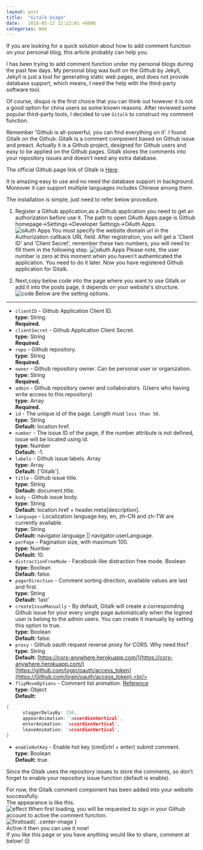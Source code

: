 ```yaml
---
layout: post
title:  "Gitalk Usage"
date:   2018-05-12 12:22:01 +0800
categories: Web
---
```

If you are looking for a quick solution about how to add comment function on your personal blog, this article probably can help you.

I has been trying to add comment function under my personal blogs during the past few days. My personal blog was built on the Github by Jekyll, Jekyll is just a tool for generating static web pages, and does not provide database support, which means, I need the help with the third-party software tool. <br>

Of course, disqus is the first choice that you can think out however it is not a good option for china users as some known reasons. After reviewed some popular third-party tools, I decided to use `Gitalk` to construct my comment function.

Remember 'Github is all-powerful, you can find everything on it'. I found Gitalk on the Github. Gitalk is a comment component based on Github issue and preact. Actually it is a Github project, designed for Github users and easy to be applied on the Github pages. Gitalk stores the comments into your repository issues and doesn't need any extra database.<br>

The official Github page link of Gitalk is [Here](https://Github.com/gitalk/gitalk#install). <br>

It is amazing easy to use and no need the database support in background. Moreover it can support multiple languages includes Chinese among them.

The installation is simple, just need to refer below procedure.

1. Register a Github application,as a Github application you need to get an authorization before use it. The path to open OAuth Apps page is Github homepage->Settings->Developer Settings->OAuth Apps.<br> 
![oAuth Apps]({{site.baseurl}}/assets/image/others-gitalk-oauth-apps.png)
You must specify the website domain url in the Authorization callback URL field.
After registration, you will get a 'Client ID' and 'Client Secret', remember these two numbers, you will need to fill them in the following step.
![oAuth Apps]({{site.baseurl}}/assets/image/others-gitalk-oauth-apps-clientID.png)
Please note, the user number is zero at this moment when you haven't authenticated the application. You need to do it later.
Now you have registered Github application for Gitalk. <br>

2. Next,copy below code into the page where you want to use Gitalk or add it into the posts page, it depends on your website's structure. <br>
![code]({{site.baseurl}}/assets/image/others-gitalk-code.png)
Below are the setting options.<br>
----------
+ `clientID` - Github Application Client ID. <br/>
   **type:** String. <br/>
	**Required.** <br/>
+ `clientSecret` -  Github Application Client Secret.<br/>
	**type:** String <br/>
	**Required.** <br/>
+ `repo` - Github repository. <br/>
   **type:** String <br/>
	**Required.** <br/>
+ `owner` - Github repository owner. Can be personal user or organization.<br>
   **type:** String <br/>
	**Required.** <br/>   
+ `admin` - Github repository owner and collaborators. (Users who having write access to this repository)<br/>
   **type:** Array <br/>
    **Required.** <br/> 
+ `id` - The unique id of the page. Length must `less than 50`.      
  **type:** String <br/>
  **Default:** location.href.<br/>
+ `number` - The issue ID of the page, if the number attribute is not defined, issue will be located using id.<br/>
  **type:** Number <br/>
  **Default:** -1. <br/>
+ `labels` - Github issue labels. Array<br/>
  **type:** Array <br/>
  **Default:** ['Gitalk'].<br/>
+ `title` - Github issue title.<br/>
  **type:** String <br/>
  **Default:** document.title.<br/>
+ `body` - Github issue body. <br/>
  **type:** String <br/>
  **Default:** location.href + header.meta[description].<br/>
+ `language` - Localization language key, en, zh-CN and zh-TW are currently available.<br/>
  **type:** String <br/>
  **Default:** navigator.language || navigator.userLanguage.<br/>
+ `perPage` - Pagination size, with maximum 100.<br/>
  **type:** Number <br/>
  **Default:** 10. <br/>
+ `distractionFreeMode` - Facebook-like distraction free mode. Boolean<br/>
  **type:** Boolean <br/>
  **Default:** false.<br/>
+ `pagerDirection` - Comment sorting direction, available values are last and first.<br/>
  **type:** String <br/>
  **Default:** 'last' <br/>
+ `createIssueManually` - By default, Gitalk will create a corresponding Github issue for your every single page automatically when the logined user is belong to the admin users. You can create it manually by setting this option to true.<br/>
  **type:** Boolean <br/>
  **Default:** false.<br/>
+ `proxy` - Github oauth request reverse proxy for CORS. Why need this? <br/>
  **type:** String <br/>
  **Default:** [https://cors-anywhere.herokuapp.com/](https://cors-anywhere.herokuapp.com/) [https://github.com/login/oauth/access_token](https://Github.com/login/oauth/access_token).<br/>
+ `flipMoveOptions` - Comment list animation. [Reference](https://github.com/joshwcomeau/react-flip-move/blob/master/documentation/enter_leave_animations.md)<br/>
  **type:** Object<br/>
  **Default:**
```c
{
      staggerDelayBy: 150,
      appearAnimation: 'accordionVertical',
      enterAnimation: 'accordionVertical',
      leaveAnimation: 'accordionVertical',
}
```
+ `enableHotKey` - Enable hot key (cmd|ctrl + enter) submit comment. <br/>
  **type:** Boolean <br/>
  **Default:** true.<br/>

Since the Gitalk uses the repository issues to store the comments, so don't forget to enable your repository issue function (default is enable).<br>

For now, the Gitalk comment component has been added into your website successfully.<br>
The appearance is like this.<br>
![effect]({{site.baseurl}}/assets/image/others-gitalk-effect.png)
When first loading, you will be requested to sign in your Github account to active the comment function.<br>
![firstload]({{site.baseurl}}/assets/image/others-gitalk-first-loading.png){: .center-image }<br>
Active it then you can use it now!<br>
If you like this page or you have anything would like to share, comment  at below! :relieved: <br>